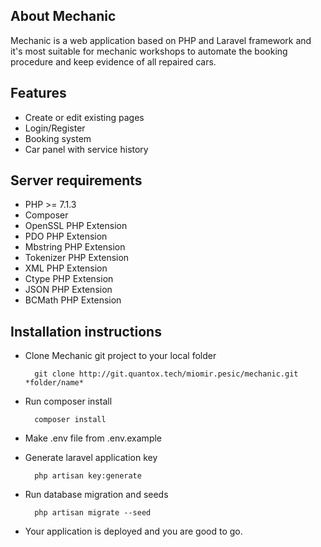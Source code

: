 ## About Mechanic

Mechanic is a web application based on PHP and Laravel framework and it's most suitable for mechanic workshops to automate the booking procedure and keep evidence of all repaired cars.

## Features

* Create or edit existing pages
* Login/Register
* Booking system
* Car panel with service history

## Server requirements


* PHP >= 7.1.3
* Composer
* OpenSSL PHP Extension
* PDO PHP Extension
* Mbstring PHP Extension
* Tokenizer PHP Extension
* XML PHP Extension
* Ctype PHP Extension
* JSON PHP Extension
* BCMath PHP Extension

## Installation instructions

- Clone Mechanic git project to your local folder

        git clone http://git.quantox.tech/miomir.pesic/mechanic.git  *folder/name*

- Run composer install

        composer install

- Make .env file from .env.example
- Generate laravel application key
        
        php artisan key:generate
        
- Run database migration and seeds

        php artisan migrate --seed

- Your application is deployed and you are good to go.
